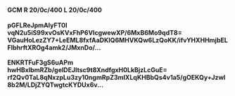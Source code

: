#### GCM R 20/0c/400 L 20/0c/400
**pGFLReJpmAlyFT0I**<br/>**vqN2u5iS99xvOsKVxFhP6VIcgwewXP/6MxB6Mo9qdT8=**<br/>**VGauHoLezZY7+LeEML8fxfAaDKlQ6MHVKQw6LzQoKK/ifvYHXHHmjbELFlbhrftXROg4amk2/JMxnDo/...**<br/><br/>
**ENKRTFuF3gS6uAPm**<br/>**hwHBxlbmRZb/gelDEJltsc9t8XndfgxH0LkBjzLcGuE=**<br/>**rf2Qv0TaL8qNxzpLu3zy10ngmRpZ3mlXLqKHBbQs4v1a5/gOEKQy+Jzwl8b2M/LDjZYQTwgtcKYDUx6v...**